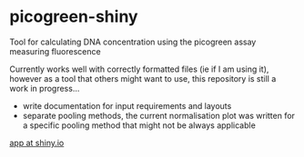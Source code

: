 # picogreen-shiny

Tool for calculating DNA concentration using the picogreen assay measuring fluorescence

Currently works well with correctly formatted files (ie if I am using it), however as a tool that others might want to use, this repository is still a work in progress...

- write documentation for input requirements and layouts
- separate pooling methods, the current normalisation plot was written for a specific pooling method that might not be always applicable

[app at shiny.io](https://bourkecaitlin.shinyapps.io/picogreen-shiny/)
